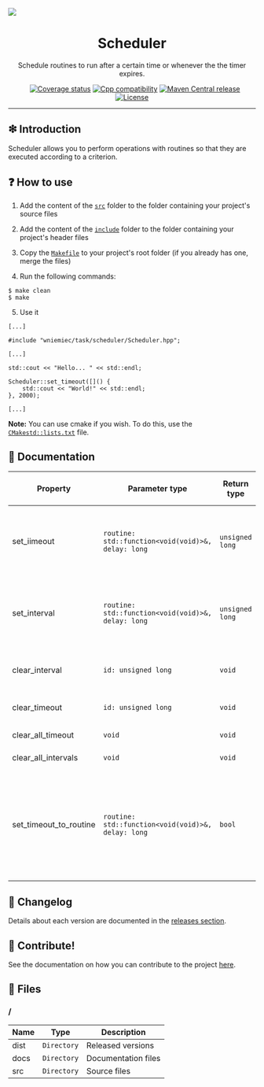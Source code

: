 ![](https://github.com/wniemiec-io-cpp/scheduler/blob/master/docs/img/logo/logo.jpg)

<h1 align='center'>Scheduler</h1>
<p align='center'>Schedule routines to run after a certain time or whenever the the timer expires.</p>
<p align="center">
	<a href="https://github.com/wniemiec-io-cpp/scheduler/actions/workflows/windows.yml"><img src="https://github.com/wniemiec-io-cpp/scheduler/actions/workflows/windows.yml/badge.svg" alt=""></a>
	<a href="https://github.com/wniemiec-io-cpp/scheduler/actions/workflows/macos.yml"><img src="https://github.com/wniemiec-io-cpp/scheduler/actions/workflows/macos.yml/badge.svg" alt=""></a>
	<a href="https://github.com/wniemiec-io-cpp/scheduler/actions/workflows/ubuntu.yml"><img src="https://github.com/wniemiec-io-cpp/scheduler/actions/workflows/ubuntu.yml/badge.svg" alt=""></a>
	<a href="https://codecov.io/gh/wniemiec-io-cpp/scheduler"><img src="https://codecov.io/gh/wniemiec-io-cpp/scheduler/branch/master/graph/badge.svg?token=R2SFS4SP86" alt="Coverage status"></a>
	<a href="https://docs.microsoft.com/en-us/cpp/"><img src="https://img.shields.io/badge/C++-17+-D0008F.svg" alt="Cpp compatibility"></a>
	<a href="https://mvnrepository.com/artifact/io.github.wniemiec-io-cpp/scheduler"><img src="https://img.shields.io/maven-central/v/io.github.wniemiec-io-cpp/scheduler" alt="Maven Central release"></a>
	<a href="https://github.com/wniemiec-io-cpp/scheduler/blob/master/LICENSE"><img src="https://img.shields.io/github/license/wniemiec-io-cpp/scheduler" alt="License"></a>
</p>
<hr />

## ❇ Introduction
Scheduler allows you to perform operations with routines so that they are executed according to a criterion.

## ❓ How to use
1. Add the content of the [`src`](https://github.com/wniemiec-io-cpp/scheduler/blob/master/src) folder to the folder containing your project's source files

2. Add the content of the [`include`](https://github.com/wniemiec-io-cpp/scheduler/blob/master/include) folder to the folder containing your project's header files

3. Copy the [`Makefile`](https://github.com/wniemiec-io-cpp/scheduler/blob/master/Makefile) to your project's root folder (if you already has one, merge the files)

4. Run the following commands:
```
$ make clean
$ make
```

5. Use it
```
[...]

#include "wniemiec/task/scheduler/Scheduler.hpp";

[...]

std::cout << "Hello... " << std::endl;

Scheduler::set_timeout([]() {
	std::cout << "World!" << std::endl;
}, 2000);

[...]
```

**Note:** You can use cmake if you wish. To do this, use the [`CMakestd::lists.txt`](https://github.com/wniemiec-io-cpp/scheduler/blob/master/CMakestd::lists.txt) file.

## 📖 Documentation
|        Property        |Parameter type|Return type|Description|Default parameter value|
|----------------|-------------------------------|--|---------------------------|--------|
|set_iimeout |`routine: std::function<void(void)>&, delay: long`|`unsigned long`|Sets a timer which executes a routine once the timer expires| - |
|set_interval |`routine: std::function<void(void)>&, delay: long`|`unsigned long`|Repeatedly calls a routine with a fixed time delay between each call| - |
|clear_interval |`id: unsigned long`|`void`|Cancels a timed, repeating action| - |
|clear_timeout |`id: unsigned long`|`void`|Cancels a timed action| - |
|clear_all_timeout | `void`|`void`|Clear all timeouts| - |
|clear_all_intervals | `void`|`void`|Clear all intervals| - |
|set_timeout_to_routine|`routine: std::function<void(void)>&, delay: long`|`bool`|Runs a routine within a timeout. If the routine does not end on time, an interrupt signal will be sent to it| - |

## 🚩 Changelog
Details about each version are documented in the [releases section](https://github.com/williamniemiec/wniemiec-io-cpp/scheduler/releases).

## 🤝 Contribute!
See the documentation on how you can contribute to the project [here](https://github.com/wniemiec-io-cpp/scheduler/blob/master/CONTRIBUTING.md).

## 📁 Files

### /
|        Name        |Type|Description|
|----------------|-------------------------------|-----------------------------|
|dist |`Directory`|Released versions|
|docs |`Directory`|Documentation files|
|src     |`Directory`| Source files|

